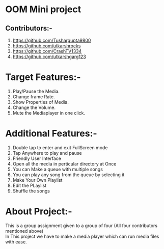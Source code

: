 # OOM Mini project

## Contributors:-
1) https://github.com/Tushargupta9800
2) https://github.com/utkarshrocks
3) https://github.com/CrashTV1334
4) https://github.com/utkarshgarg123

# Target Features:-
1) Play/Pause the Media.
2) Change frame Rate.
3) Show Properties of Media.
4) Change the Volume.
5) Mute the Mediaplayer in one click.

# Additional Features:-
1) Double tap to enter and exit FullScreen mode
2) Tap Anywhere to play and pause
3) Friendly User Interface
4) Open all the media in perticular directory at Once
5) You can Make a queue with multiple songs
6) You can play any song from the queue by selecting it
7) Make Your Own Playlist
8) Edit the PLaylist
9) Shuffle the songs

# About Project:-
This is a group assignment given to a group of four (All four contributors mentioned above)<br/>
In This project we have to make a media player which can run media files with ease.

